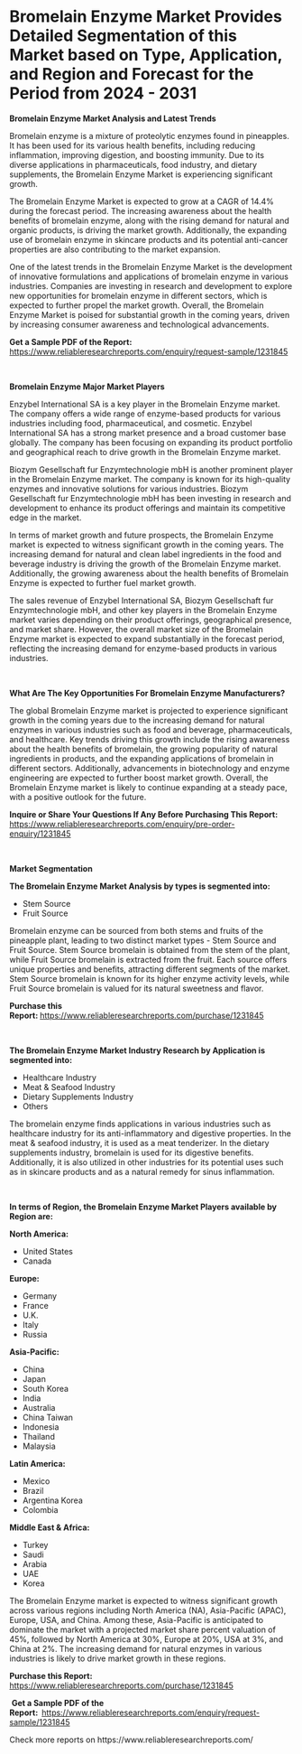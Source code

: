 <p><h1>Bromelain Enzyme Market Provides Detailed Segmentation of this Market based on Type, Application, and Region and Forecast for the Period from 2024 - 2031</h1></p><p><strong>Bromelain Enzyme Market Analysis and Latest Trends</strong></p>
<p><p>Bromelain enzyme is a mixture of proteolytic enzymes found in pineapples. It has been used for its various health benefits, including reducing inflammation, improving digestion, and boosting immunity. Due to its diverse applications in pharmaceuticals, food industry, and dietary supplements, the Bromelain Enzyme Market is experiencing significant growth.</p><p>The Bromelain Enzyme Market is expected to grow at a CAGR of 14.4% during the forecast period. The increasing awareness about the health benefits of bromelain enzyme, along with the rising demand for natural and organic products, is driving the market growth. Additionally, the expanding use of bromelain enzyme in skincare products and its potential anti-cancer properties are also contributing to the market expansion.</p><p>One of the latest trends in the Bromelain Enzyme Market is the development of innovative formulations and applications of bromelain enzyme in various industries. Companies are investing in research and development to explore new opportunities for bromelain enzyme in different sectors, which is expected to further propel the market growth. Overall, the Bromelain Enzyme Market is poised for substantial growth in the coming years, driven by increasing consumer awareness and technological advancements.</p></p>
<p><strong>Get a Sample PDF of the Report:&nbsp;</strong> <a href="https://www.reliableresearchreports.com/enquiry/request-sample/1231845">https://www.reliableresearchreports.com/enquiry/request-sample/1231845</a></p>
<p>&nbsp;</p>
<p><strong>Bromelain Enzyme Major Market Players</strong></p>
<p><p>Enzybel International SA is a key player in the Bromelain Enzyme market. The company offers a wide range of enzyme-based products for various industries including food, pharmaceutical, and cosmetic. Enzybel International SA has a strong market presence and a broad customer base globally. The company has been focusing on expanding its product portfolio and geographical reach to drive growth in the Bromelain Enzyme market.</p><p>Biozym Gesellschaft fur Enzymtechnologie mbH is another prominent player in the Bromelain Enzyme market. The company is known for its high-quality enzymes and innovative solutions for various industries. Biozym Gesellschaft fur Enzymtechnologie mbH has been investing in research and development to enhance its product offerings and maintain its competitive edge in the market.</p><p>In terms of market growth and future prospects, the Bromelain Enzyme market is expected to witness significant growth in the coming years. The increasing demand for natural and clean label ingredients in the food and beverage industry is driving the growth of the Bromelain Enzyme market. Additionally, the growing awareness about the health benefits of Bromelain Enzyme is expected to further fuel market growth.</p><p>The sales revenue of Enzybel International SA, Biozym Gesellschaft fur Enzymtechnologie mbH, and other key players in the Bromelain Enzyme market varies depending on their product offerings, geographical presence, and market share. However, the overall market size of the Bromelain Enzyme market is expected to expand substantially in the forecast period, reflecting the increasing demand for enzyme-based products in various industries.</p></p>
<p>&nbsp;</p>
<p><strong>What Are The Key Opportunities For Bromelain Enzyme Manufacturers?</strong></p>
<p><p>The global Bromelain Enzyme market is projected to experience significant growth in the coming years due to the increasing demand for natural enzymes in various industries such as food and beverage, pharmaceuticals, and healthcare. Key trends driving this growth include the rising awareness about the health benefits of bromelain, the growing popularity of natural ingredients in products, and the expanding applications of bromelain in different sectors. Additionally, advancements in biotechnology and enzyme engineering are expected to further boost market growth. Overall, the Bromelain Enzyme market is likely to continue expanding at a steady pace, with a positive outlook for the future.</p></p>
<p><strong>Inquire or Share Your Questions If Any Before Purchasing This Report:</strong> <a href="https://www.reliableresearchreports.com/enquiry/pre-order-enquiry/1231845">https://www.reliableresearchreports.com/enquiry/pre-order-enquiry/1231845</a></p>
<p>&nbsp;</p>
<p><strong>Market Segmentation</strong></p>
<p><strong>The Bromelain Enzyme Market Analysis by types is segmented into:</strong></p>
<p><ul><li>Stem Source</li><li>Fruit Source</li></ul></p>
<p><p>Bromelain enzyme can be sourced from both stems and fruits of the pineapple plant, leading to two distinct market types - Stem Source and Fruit Source. Stem Source bromelain is obtained from the stem of the plant, while Fruit Source bromelain is extracted from the fruit. Each source offers unique properties and benefits, attracting different segments of the market. Stem Source bromelain is known for its higher enzyme activity levels, while Fruit Source bromelain is valued for its natural sweetness and flavor.</p></p>
<p><strong>Purchase this Report:&nbsp;</strong><a href="https://www.reliableresearchreports.com/purchase/1231845">https://www.reliableresearchreports.com/purchase/1231845</a></p>
<p>&nbsp;</p>
<p><strong>The Bromelain Enzyme Market Industry Research by Application is segmented into:</strong></p>
<p><ul><li>Healthcare Industry</li><li>Meat & Seafood Industry</li><li>Dietary Supplements Industry</li><li>Others</li></ul></p>
<p><p>The bromelain enzyme finds applications in various industries such as healthcare industry for its anti-inflammatory and digestive properties. In the meat & seafood industry, it is used as a meat tenderizer. In the dietary supplements industry, bromelain is used for its digestive benefits. Additionally, it is also utilized in other industries for its potential uses such as in skincare products and as a natural remedy for sinus inflammation.</p></p>
<p>&nbsp;</p>
<p><strong>In terms of Region, the Bromelain Enzyme Market Players available by Region are:</strong></p>
<p>
    <p> <strong> North America: </strong>
        <ul>
            <li>United States</li>
            <li>Canada</li>
        </ul>
        </p> 
    <p> <strong> Europe: </strong>
        <ul>
            <li>Germany</li>
            <li>France</li>
            <li>U.K.</li>
            <li>Italy</li>
            <li>Russia</li>
        </ul>
        </p> 
    <p> <strong> Asia-Pacific: </strong>
        <ul>
            <li>China</li>
            <li>Japan</li>
            <li>South Korea</li>
            <li>India</li>
            <li>Australia</li>
            <li>China Taiwan</li>
            <li>Indonesia</li>
            <li>Thailand</li>
            <li>Malaysia</li>
        </ul>
        </p> 
    <p> <strong> Latin America: </strong>
        <ul>
            <li>Mexico</li>
            <li>Brazil</li>
            <li>Argentina Korea</li>
            <li>Colombia</li>
        </ul>
        </p> 
    <p> <strong> Middle East & Africa: </strong>
        <ul>
            <li>Turkey</li>
            <li>Saudi</li>
            <li>Arabia</li>
            <li>UAE</li>
            <li>Korea</li>
        </ul>
    </p>
    </p>
<p><p>The Bromelain Enzyme market is expected to witness significant growth across various regions including North America (NA), Asia-Pacific (APAC), Europe, USA, and China. Among these, Asia-Pacific is anticipated to dominate the market with a projected market share percent valuation of 45%, followed by North America at 30%, Europe at 20%, USA at 3%, and China at 2%. The increasing demand for natural enzymes in various industries is likely to drive market growth in these regions.</p></p>
<p><strong>Purchase this Report: </strong><a href="https://www.reliableresearchreports.com/purchase/1231845">https://www.reliableresearchreports.com/purchase/1231845</a></p>
<p>&nbsp;<strong>Get a Sample PDF of the Report:&nbsp;&nbsp;</strong><a href="https://www.reliableresearchreports.com/enquiry/request-sample/1231845">https://www.reliableresearchreports.com/enquiry/request-sample/1231845</a></p>
<p><strong></strong></p>
<p>Check more reports on https://www.reliableresearchreports.com/</p>